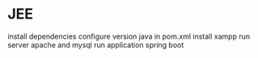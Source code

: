 # JEE



install dependencies
configure version java in pom.xml
install xampp
run server apache and mysql
run application spring boot
